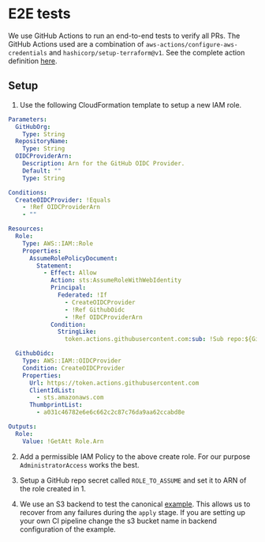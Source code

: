 # E2E tests

We use GitHub Actions to run an end-to-end tests to verify all PRs. The GitHub Actions used are a combination of `aws-actions/configure-aws-credentials` and `hashicorp/setup-terraform@v1`. See the complete action definition [here](https://github.com/aws-ia/terraform-aws-eks-blueprints/blob/main/.github/workflows/e2e-terratest.yml).

## Setup

1. Use the following CloudFormation template to setup a new IAM role.

```yaml
Parameters:
  GitHubOrg:
    Type: String
  RepositoryName:
    Type: String
  OIDCProviderArn:
    Description: Arn for the GitHub OIDC Provider.
    Default: ""
    Type: String

Conditions:
  CreateOIDCProvider: !Equals
    - !Ref OIDCProviderArn
    - ""

Resources:
  Role:
    Type: AWS::IAM::Role
    Properties:
      AssumeRolePolicyDocument:
        Statement:
          - Effect: Allow
            Action: sts:AssumeRoleWithWebIdentity
            Principal:
              Federated: !If
                - CreateOIDCProvider
                - !Ref GithubOidc
                - !Ref OIDCProviderArn
            Condition:
              StringLike:
                token.actions.githubusercontent.com:sub: !Sub repo:${GitHubOrg}/${RepositoryName}:*

  GithubOidc:
    Type: AWS::IAM::OIDCProvider
    Condition: CreateOIDCProvider
    Properties:
      Url: https://token.actions.githubusercontent.com
      ClientIdList:
        - sts.amazonaws.com
      ThumbprintList:
        - a031c46782e6e6c662c2c87c76da9aa62ccabd8e

Outputs:
  Role:
    Value: !GetAtt Role.Arn
```

2. Add a permissible IAM Policy to the above create role. For our purpose `AdministratorAccess` works the best.

3. Setup a GitHub repo secret called `ROLE_TO_ASSUME` and set it to ARN of the role created in 1.

4. We use an S3 backend to test the canonical [example](https://github.com/aws-ia/terraform-aws-eks-blueprints/blob/main/examples/eks-cluster-with-new-vpc/main.tf). This allows us to recover from any failures during the `apply` stage. If you are setting up your own CI pipeline change the s3 bucket name in backend configuration of the example.
